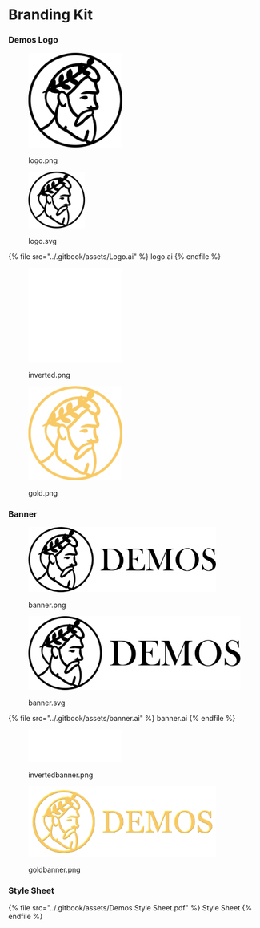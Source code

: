 # Branding Kit



### Demos Logo

<figure><img src="../.gitbook/assets/DemosLogo1.2.png" alt="" width="188"><figcaption><p>logo.png</p></figcaption></figure>

<figure><img src="../.gitbook/assets/DemosLogo1.2.svg" alt="" width="113"><figcaption><p>logo.svg</p></figcaption></figure>

{% file src="../.gitbook/assets/Logo.ai" %}
logo.ai
{% endfile %}

<figure><img src="../.gitbook/assets/DemosLogo White.png" alt="" width="188"><figcaption><p>inverted.png</p></figcaption></figure>

<figure><img src="../.gitbook/assets/DemosLogo Yellow.png" alt="" width="188"><figcaption><p>gold.png</p></figcaption></figure>

### Banner

<figure><img src="../.gitbook/assets/Demos Logo Full1.2.png" alt="" width="375"><figcaption><p>banner.png</p></figcaption></figure>

<figure><img src="../.gitbook/assets/Demos Logo Full1.2.svg" alt=""><figcaption><p>banner.svg</p></figcaption></figure>

{% file src="../.gitbook/assets/banner.ai" %}
banner.ai
{% endfile %}

<figure><img src="../.gitbook/assets/Demos Logo Full White.png" alt="" width="188"><figcaption><p>invertedbanner.png</p></figcaption></figure>

<figure><img src="../.gitbook/assets/DemosFull_5_bevel.png" alt="" width="375"><figcaption><p>goldbanner.png</p></figcaption></figure>

### Style Sheet

{% file src="../.gitbook/assets/Demos Style Sheet.pdf" %}
Style Sheet
{% endfile %}

